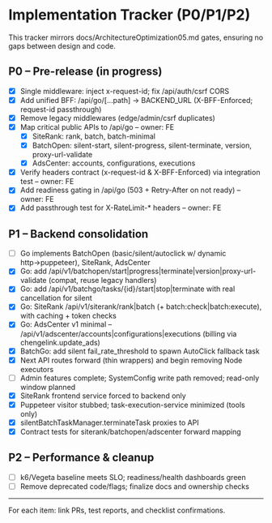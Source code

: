 # Implementation Tracker (P0/P1/P2)

This tracker mirrors docs/ArchitectureOptimization05.md gates, ensuring no gaps between design and code.

## P0 – Pre-release (in progress)
- [x] Single middleware: inject x-request-id; fix /api/auth/csrf CORS
- [x] Add unified BFF: /api/go/[...path] → BACKEND_URL (X-BFF-Enforced; request-id passthrough)
- [x] Remove legacy middlewares (edge/admin/csrf duplicates)
- [x] Map critical public APIs to /api/go – owner: FE
  - [x] SiteRank: rank, batch, batch-minimal
  - [x] BatchOpen: silent-start, silent-progress, silent-terminate, version, proxy-url-validate
  - [x] AdsCenter: accounts, configurations, executions
- [x] Verify headers contract (x-request-id & X-BFF-Enforced) via integration test – owner: FE
- [x] Add readiness gating in /api/go (503 + Retry-After on not ready) – owner: FE
- [x] Add passthrough test for X-RateLimit-* headers – owner: FE

## P1 – Backend consolidation
- [ ] Go implements BatchOpen (basic/silent/autoclick w/ dynamic http→puppeteer), SiteRank, AdsCenter
- [x] Go: add /api/v1/batchopen/start|progress|terminate|version|proxy-url-validate (compat, reuse legacy handlers)
- [x] Go: add /api/v1/batchgo/tasks/{id}/start|stop|terminate with real cancellation for silent
- [x] Go: SiteRank /api/v1/siterank/rank|batch (+ batch:check|batch:execute), with caching + token checks
- [x] Go: AdsCenter v1 minimal – /api/v1/adscenter/accounts|configurations|executions (billing via chengelink.update_ads)
- [x] BatchGo: add silent fail_rate_threshold to spawn AutoClick fallback task
- [x] Next API routes forward (thin wrappers) and begin removing Node executors
- [ ] Admin features complete; SystemConfig write path removed; read-only window planned
- [x] SiteRank frontend service forced to backend only
- [x] Puppeteer visitor stubbed; task-execution-service minimized (tools only)
- [x] silentBatchTaskManager.terminateTask proxies to API
- [x] Contract tests for siterank/batchopen/adscenter forward mapping

## P2 – Performance & cleanup
- [ ] k6/Vegeta baseline meets SLO; readiness/health dashboards green
- [ ] Remove deprecated code/flags; finalize docs and ownership checks

---
For each item: link PRs, test reports, and checklist confirmations.

